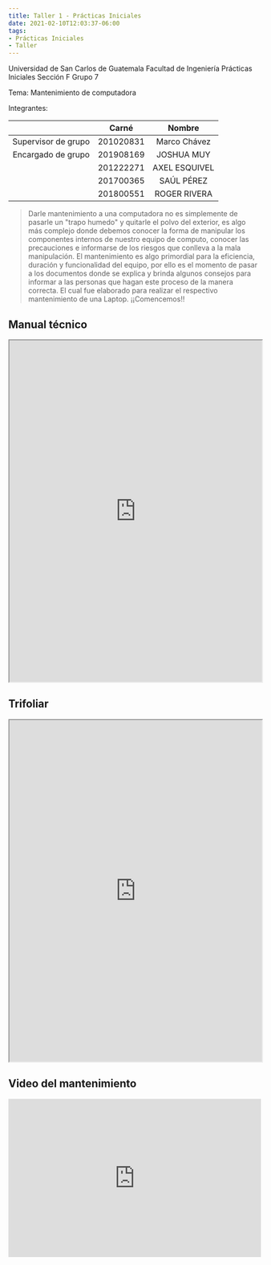 ```yaml
---
title: Taller 1 - Prácticas Iniciales
date: 2021-02-10T12:03:37-06:00
tags:
- Prácticas Iniciales
- Taller
---
```


Universidad de San Carlos de Guatemala
Facultad de Ingeniería
Prácticas Iniciales Sección F
Grupo 7

Tema: Mantenimiento de computadora

Integrantes:

|                     |   Carné   |    Nombre     |
| :-----------------: | :-------: | :-----------: |
| Supervisor de grupo | 201020831 | Marco Chávez  |
| Encargado de grupo  | 201908169 |  JOSHUA MUY   |
|                     | 201222271 | AXEL ESQUIVEL |
|                     | 201700365 |  SAÚL PÉREZ   |
|                     | 201800551 | ROGER RIVERA  |

> Darle mantenimiento a una computadora no es simplemente de pasarle un "trapo humedo" y quitarle el polvo del exterior, es algo más complejo donde debemos conocer la forma de manipular los componentes internos de nuestro equipo de computo, conocer las precauciones e informarse de los riesgos que conlleva a la mala manipulación.
> El mantenimiento es algo primordial para la eficiencia, duración y funcionalidad del equipo, por ello es el momento de pasar a los documentos donde se explica y brinda algunos consejos para informar a las personas que hagan este proceso de la manera correcta. El cual fue elaborado para realizar el respectivo mantenimiento de una Laptop. ¡¡Comencemos!!

## Manual técnico

<iframe src="https://docs.google.com/viewer?srcid=16dpZZDRrzUersjPo1LOcR5ZVdn5j4May&pid=explorer&efh=false&a=v&chrome=false&embedded=true" width="100%" height="680px"></iframe>

## Trifoliar

<iframe src="https://docs.google.com/viewer?srcid=1j_01QP7Idnqp5WQfU0F7WEwGNRLVchP8&pid=explorer&efh=false&a=v&chrome=false&embedded=true" width="100%" height="680px"></iframe>

## Video del mantenimiento

<iframe width="100%" height="315" src="https://www.youtube.com/embed/JPNYWtO_gZw" frameborder="0" allow="accelerometer; autoplay; clipboard-write; encrypted-media; gyroscope; picture-in-picture" allowfullscreen></iframe>
